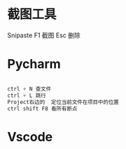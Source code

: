 # 截图工具
Snipaste
F1 截图 
Esc 删除

# Pycharm
```python

ctrl + N 查文件
ctrl + L 跳行
Project右边的  定位当前文件在项目中的位置
ctrl shift F8 看所有断点
```
# Vscode 
